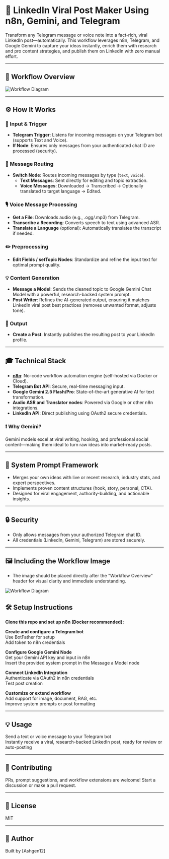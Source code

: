 # 🤖 LinkedIn Viral Post Maker Using n8n, Gemini, and Telegram

Transform any Telegram message or voice note into a fact-rich, viral LinkedIn post—automatically. This workflow leverages n8n, Telegram, and Google Gemini to capture your ideas instantly, enrich them with research and pro content strategies, and publish them on LinkedIn with zero manual effort.

---

## 🌟 Workflow Overview

![Workflow Diagram](attached_image:1)

---

## ⚙️ How It Works

### 📲 Input & Trigger

- **Telegram Trigger**: Listens for incoming messages on your Telegram bot (supports Text and Voice).
- **If Node**: Ensures only messages from your authenticated chat ID are processed (security).

### 🔁 Message Routing

- **Switch Node**: Routes incoming messages by type (`text`, `voice`).
  - **Text Messages**: Sent directly for editing and topic extraction.
  - **Voice Messages**: Downloaded → Transcribed → Optionally translated to target language → Edited.

### 🎙️ Voice Message Processing

- **Get a File**: Downloads audio (e.g., .ogg/.mp3) from Telegram.
- **Transcribe a Recording**: Converts speech to text using advanced ASR.
- **Translate a Language** (optional): Automatically translates the transcript if needed.

### ✏️ Preprocessing

- **Edit Fields / setTopic Nodes**: Standardize and refine the input text for optimal prompt quality.

### 💡 Content Generation

- **Message a Model**: Sends the cleaned topic to Google Gemini Chat Model with a powerful, research-backed system prompt.
- **Post Writer**: Refines the AI-generated output, ensuring it matches LinkedIn viral post best practices (removes unwanted format, adjusts tone).

### 🚀 Output

- **Create a Post**: Instantly publishes the resulting post to your LinkedIn profile.

---

## 🎓 Technical Stack

- **[n8n](https://n8n.io/)**: No-code workflow automation engine (self-hosted via Docker or Cloud).
- **Telegram Bot API**: Secure, real-time messaging input.
- **Google Gemini 2.5 Flash/Pro**: State-of-the-art generative AI for text transformation.
- **Audio ASR and Translator nodes**: Powered via Google or other n8n integrations.
- **LinkedIn API**: Direct publishing using OAuth2 secure credentials.

### ❗ Why Gemini?

Gemini models excel at viral writing, hooking, and professional social content—making them ideal to turn raw ideas into market-ready posts.

---

## 🧠 System Prompt Framework

- Merges your own ideas with live or recent research, industry stats, and expert perspectives.
- Implements proven content structures (hook, story, personal, CTA).
- Designed for viral engagement, authority-building, and actionable insights.

---

## 🔒 Security

- Only allows messages from your authorized Telegram chat ID.
- All credentials (LinkedIn, Gemini, Telegram) are stored securely.

---

## 🖼️ Including the Workflow Image

- The image should be placed directly after the "Workflow Overview" header for visual clarity and immediate understanding.

![Workflow Diagram](attached_image)

## 🛠️ Setup Instructions

**Clone this repo and set up n8n (Docker recommended):**

**Create and configure a Telegram bot**  
Use BotFather for setup  
Add token to n8n credentials

**Configure Google Gemini Node**  
Get your Gemini API key and input in n8n  
Insert the provided system prompt in the Message a Model node

**Connect LinkedIn Integration**  
Authenticate via OAuth2 in n8n credentials  
Test post creation

**Customize or extend workflow**  
Add support for image, document, RAG, etc.  
Improve system prompts or post formatting

---

## 💡 Usage

Send a text or voice message to your Telegram bot  
Instantly receive a viral, research-backed LinkedIn post, ready for review or auto-posting

---

## 🚀 Contributing

PRs, prompt suggestions, and workflow extensions are welcome! Start a discussion or make a pull request.

---

## 📄 License

MIT

---

## 👤 Author

Built by [Ashgen12]
